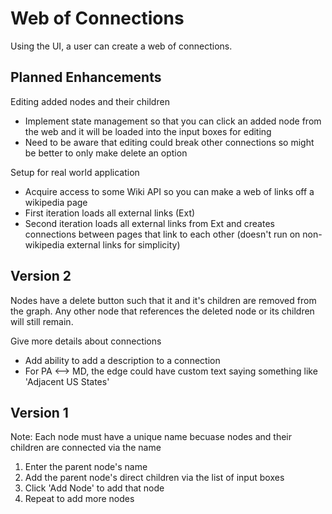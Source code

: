 # Web of Connections

Using the UI, a user can create a web of connections.

## Planned Enhancements

Editing added nodes and their children
- Implement state management so that you can click an added node from the web and it will be loaded into the input boxes for editing
- Need to be aware that editing could break other connections so might be better to only make delete an option

Setup for real world application
- Acquire access to some Wiki API so you can make a web of links off a wikipedia page
- First iteration loads all external links (Ext)
- Second iteration loads all external links from Ext and creates connections between pages that link to each other (doesn't run on non-wikipedia external links for simplicity)

## Version 2

Nodes have a delete button such that it and it's children are removed from the graph.
Any other node that references the deleted node or its children will still remain.

Give more details about connections
- Add ability to add a description to a connection
- For PA <--> MD, the edge could have custom text saying something like 'Adjacent US States' 

## Version 1

Note: Each node must have a unique name becuase nodes and their children are connected via the name

1. Enter the parent node's name
2. Add the parent node's direct children via the list of input boxes
3. Click 'Add Node' to add that node
4. Repeat to add more nodes
